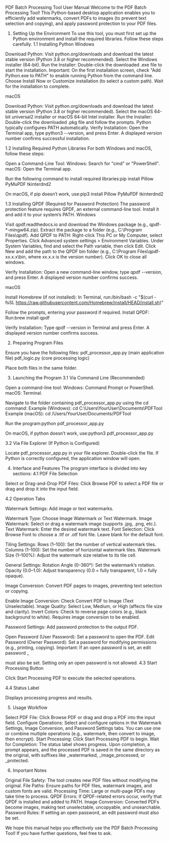 PDF Batch Processing Tool User Manual
Welcome to the PDF Batch Processing Tool! This Python-based desktop application enables you to efficiently add watermarks, convert PDFs to images (to prevent text selection and copying), and apply password protection to your PDF files.

1. Setting Up the Environment
To use this tool, you must first set up the Python environment and install the required libraries. Follow these steps carefully.
1.1 Installing Python
Windows

Download Python: Visit python.org/downloads and download the latest stable version (Python 3.8 or higher recommended). Select the Windows installer (64-bit).
Run the Installer: Double-click the downloaded .exe file to start the installation.
Important: On the first installation screen, check "Add Python.exe to PATH" to enable running Python from the command line.
Choose Install Now or Customize installation (to select a custom path).
Wait for the installation to complete.

macOS

Download Python: Visit python.org/downloads and download the latest stable version (Python 3.8 or higher recommended). Select the macOS 64-bit universal2 installer or macOS 64-bit Intel installer.
Run the Installer: Double-click the downloaded .pkg file and follow the prompts. Python typically configures PATH automatically.
Verify Installation: Open the Terminal app, type python3 --version, and press Enter. A displayed version number confirms successful installation.

1.2 Installing Required Python Libraries
For both Windows and macOS, follow these steps:

Open a Command-Line Tool:
Windows: Search for "cmd" or "PowerShell".
macOS: Open the Terminal app.


Run the following command to install required libraries:pip install Pillow PyMuPDF tkinterdnd2

On macOS, if pip doesn’t work, use:pip3 install Pillow PyMuPDF tkinterdnd2



1.3 Installing QPDF (Required for Password Protection)
The password protection feature requires QPDF, an external command-line tool. Install it and add it to your system’s PATH.
Windows

Visit qpdf.readthedocs.io and download the Windows package (e.g., qpdf-*-mingw64.zip).
Extract the package to a folder (e.g., C:\Program Files\qpdf).
Add QPDF to PATH:
Right-click This PC or My Computer, select Properties.
Click Advanced system settings > Environment Variables.
Under System Variables, find and select the Path variable, then click Edit.
Click New and add the path to the QPDF bin folder (e.g., C:\Program Files\qpdf-xx.x.x\bin, where xx.x.x is the version number).
Click OK to close all windows.


Verify Installation: Open a new command-line window, type qpdf --version, and press Enter. A displayed version number confirms success.

macOS

Install Homebrew (if not installed): In Terminal, run:/bin/bash -c "$(curl -fsSL https://raw.githubusercontent.com/Homebrew/install/HEAD/install.sh)"

Follow the prompts, entering your password if required.
Install QPDF: Run:brew install qpdf


Verify Installation: Type qpdf --version in Terminal and press Enter. A displayed version number confirms success.


2. Preparing Program Files

Ensure you have the following files:
pdf_processor_app.py (main application file)
pdf_logic.py (core processing logic)


Place both files in the same folder.


3. Launching the Program
3.1 Via Command Line (Recommended)

Open a command-line tool:
Windows: Command Prompt or PowerShell.
macOS: Terminal.


Navigate to the folder containing pdf_processor_app.py using the cd command:
Example (Windows): cd C:\Users\YourUser\Documents\PDFTool
Example (macOS): cd /Users/YourUser/Documents/PDFTool


Run the program:python pdf_processor_app.py

On macOS, if python doesn’t work, use:python3 pdf_processor_app.py



3.2 Via File Explorer (If Python is Configured)

Locate pdf_processor_app.py in your file explorer.
Double-click the file. If Python is correctly configured, the application window will open.


4. Interface and Features
The program interface is divided into key sections:
4.1 PDF File Selection

Select or Drag-and-Drop PDF Files: Click Browse PDF to select a PDF file or drag and drop it into the input field.

4.2 Operation Tabs

Watermark Settings: Add image or text watermarks.

Watermark Type: Choose Image Watermark or Text Watermark.
Image Watermark: Select or drag a watermark image (supports .jpg, .png, etc.).
Text Watermark: Enter the desired watermark text.
Font Selection: Click Browse Font to choose a .ttf or .otf font file. Leave blank for the default font.


Tiling Settings:
Rows (1–100): Set the number of vertical watermark tiles.
Columns (1–100): Set the number of horizontal watermark tiles.
Watermark Size (1–100%): Adjust the watermark size relative to its tile cell.


General Settings:
Rotation Angle (0–360°): Set the watermark’s rotation.
Opacity (0.0–1.0): Adjust transparency (0.0 = fully transparent, 1.0 = fully opaque).




Image Conversion: Convert PDF pages to images, preventing text selection or copying.

Enable Image Conversion: Check Convert PDF to Image (Text Unselectable).
Image Quality: Select Low, Medium, or High (affects file size and clarity).
Invert Colors: Check to reverse page colors (e.g., black background to white). Requires image conversion to be enabled.


Password Settings: Add password protection to the output PDF.

Open Password (User Password): Set a password to open the PDF.
Edit Password (Owner Password): Set a password for modifying permissions (e.g., printing, copying).
Important: If an open password is set, an edit password _



must also be set. Setting only an open password is not allowed.
4.3 Start Processing Button

Click Start Processing PDF to execute the selected operations.

4.4 Status Label

Displays processing progress and results.


5. Usage Workflow

Select PDF File: Click Browse PDF or drag and drop a PDF into the input field.
Configure Operations: Select and configure options in the Watermark Settings, Image Conversion, and Password Settings tabs. You can use one or combine multiple operations (e.g., watermark, then convert to image, then encrypt).
Start Processing: Click Start Processing PDF to begin.
Wait for Completion: The status label shows progress. Upon completion, a prompt appears, and the processed PDF is saved in the same directory as the original, with suffixes like _watermarked, _image_processed, or _protected.


6. Important Notes

Original File Safety: The tool creates new PDF files without modifying the original.
File Paths: Ensure paths for PDF files, watermark images, and custom fonts are valid.
Processing Time: Large or multi-page PDFs may take time to process.
QPDF Errors: If QPDF-related errors occur, verify that QPDF is installed and added to PATH.
Image Conversion: Converted PDFs become images, making text unselectable, uncopyable, and unsearchable.
Password Rules: If setting an open password, an edit password must also be set.


We hope this manual helps you effectively use the PDF Batch Processing Tool! If you have further questions, feel free to ask.

